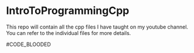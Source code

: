 # IntroToProgrammingCpp

This repo will contain all the  cpp files I have taught on my youtube channel.
You can refer to the individual files for more details.

#CODE_BLOODED
